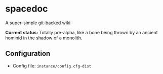 # spacedoc

A super-simple git-backed wiki

**Current status:** Totally pre-alpha, like a bone being thrown by an ancient hominid in the shadow of a monolith.

## Configuration

* Config file: `instance/config.cfg-dist`

